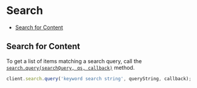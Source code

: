 Search
======

* [Search for Content](#search-for-content)

Search for Content
------------------

To get a list of items matching a search query, call the [`search.query(searchQuery, qs, callback)`](http://opensource.box.com/box-node-sdk/Search.html#query) method.

```js
client.search.query('keyword search string', queryString, callback);
```
